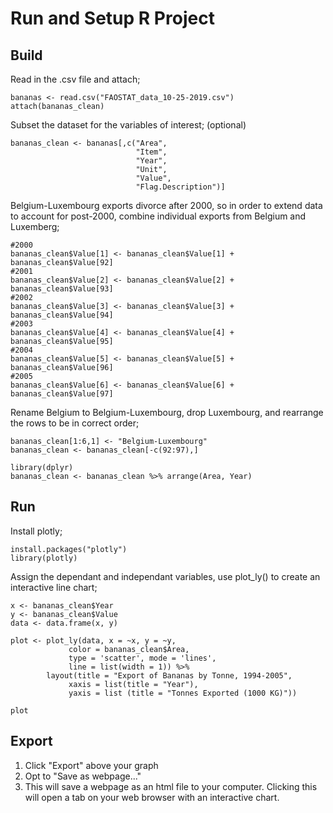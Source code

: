 # Run and Setup R Project

## Build 
Read in the .csv file and attach;
```
bananas <- read.csv("FAOSTAT_data_10-25-2019.csv")
attach(bananas_clean)
```

Subset the dataset for the variables of interest; (optional)
```
bananas_clean <- bananas[,c("Area", 
                            "Item", 
                            "Year", 
                            "Unit",
                            "Value",
                            "Flag.Description")]
```

Belgium-Luxembourg exports divorce after 2000, so in order to extend data to account for post-2000, combine individual exports from Belgium and Luxemberg;
```
#2000
bananas_clean$Value[1] <- bananas_clean$Value[1] + bananas_clean$Value[92]
#2001
bananas_clean$Value[2] <- bananas_clean$Value[2] + bananas_clean$Value[93]
#2002
bananas_clean$Value[3] <- bananas_clean$Value[3] + bananas_clean$Value[94]
#2003
bananas_clean$Value[4] <- bananas_clean$Value[4] + bananas_clean$Value[95]
#2004
bananas_clean$Value[5] <- bananas_clean$Value[5] + bananas_clean$Value[96]
#2005
bananas_clean$Value[6] <- bananas_clean$Value[6] + bananas_clean$Value[97]
```

Rename Belgium to Belgium-Luxembourg, drop Luxembourg, and rearrange the rows to be in correct order;
```
bananas_clean[1:6,1] <- "Belgium-Luxembourg"
bananas_clean <- bananas_clean[-c(92:97),]

library(dplyr)
bananas_clean <- bananas_clean %>% arrange(Area, Year)
```

## Run
Install plotly;
```
install.packages("plotly")
library(plotly)
```

Assign the dependant and independant variables, use plot_ly() to create an interactive line chart;
``` 
x <- bananas_clean$Year
y <- bananas_clean$Value
data <- data.frame(x, y)

plot <- plot_ly(data, x = ~x, y = ~y, 
             color = bananas_clean$Area,
             type = 'scatter', mode = 'lines',
             line = list(width = 1)) %>%
        layout(title = "Export of Bananas by Tonne, 1994-2005",
             xaxis = list(title = "Year"),
             yaxis = list (title = "Tonnes Exported (1000 KG)"))

plot
```

## Export
1) Click "Export" above your graph
2) Opt to "Save as webpage..."
3) This will save a webpage as an html file to your computer. Clicking this will open a tab on your web browser with an interactive chart.

